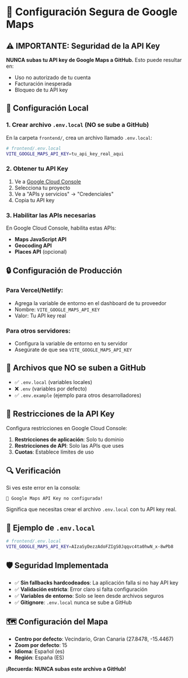 # 🔐 Configuración Segura de Google Maps

## ⚠️ IMPORTANTE: Seguridad de la API Key

**NUNCA subas tu API key de Google Maps a GitHub.** Esto puede resultar en:
- Uso no autorizado de tu cuenta
- Facturación inesperada
- Bloqueo de tu API key

## 🚀 Configuración Local

### 1. Crear archivo `.env.local` (NO se sube a GitHub)

En la carpeta `frontend/`, crea un archivo llamado `.env.local`:

```bash
# frontend/.env.local
VITE_GOOGLE_MAPS_API_KEY=tu_api_key_real_aqui
```

### 2. Obtener tu API Key

1. Ve a [Google Cloud Console](https://console.cloud.google.com/)
2. Selecciona tu proyecto
3. Ve a "APIs y servicios" → "Credenciales"
4. Copia tu API key

### 3. Habilitar las APIs necesarias

En Google Cloud Console, habilita estas APIs:
- **Maps JavaScript API**
- **Geocoding API**
- **Places API** (opcional)

## 🔒 Configuración de Producción

### Para Vercel/Netlify:
- Agrega la variable de entorno en el dashboard de tu proveedor
- Nombre: `VITE_GOOGLE_MAPS_API_KEY`
- Valor: Tu API key real

### Para otros servidores:
- Configura la variable de entorno en tu servidor
- Asegúrate de que sea `VITE_GOOGLE_MAPS_API_KEY`

## 📁 Archivos que NO se suben a GitHub

- ✅ `.env.local` (variables locales)
- ❌ `.env` (variables por defecto)
- ✅ `.env.example` (ejemplo para otros desarrolladores)

## 🚨 Restricciones de la API Key

Configura restricciones en Google Cloud Console:
1. **Restricciones de aplicación**: Solo tu dominio
2. **Restricciones de API**: Solo las APIs que uses
3. **Cuotas**: Establece límites de uso

## 🔍 Verificación

Si ves este error en la consola:
```
🚨 Google Maps API Key no configurada!
```

Significa que necesitas crear el archivo `.env.local` con tu API key real.

## 📝 Ejemplo de `.env.local`

```bash
# frontend/.env.local
VITE_GOOGLE_MAPS_API_KEY=AIzaSyDezzAdoFZIgS0Jqqvc4ta0hwN_x-8wPb8
```

## 🛡️ Seguridad Implementada

- ✅ **Sin fallbacks hardcodeados**: La aplicación falla si no hay API key
- ✅ **Validación estricta**: Error claro si falta configuración
- ✅ **Variables de entorno**: Solo se leen desde archivos seguros
- ✅ **Gitignore**: `.env.local` nunca se sube a GitHub

## 🗺️ Configuración del Mapa

- **Centro por defecto**: Vecindario, Gran Canaria (27.8478, -15.4467)
- **Zoom por defecto**: 15
- **Idioma**: Español (es)
- **Región**: España (ES)

**¡Recuerda: NUNCA subas este archivo a GitHub!**
